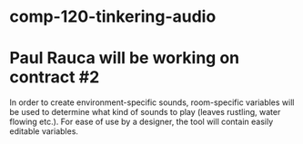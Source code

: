# comp-120-tinkering-audio

# Paul Rauca will be working on contract #2

In order to create environment-specific sounds, room-specific variables will be used to determine what kind of sounds to play (leaves rustling, water flowing etc.). For ease of use by a designer, the tool will contain easily editable variables.
